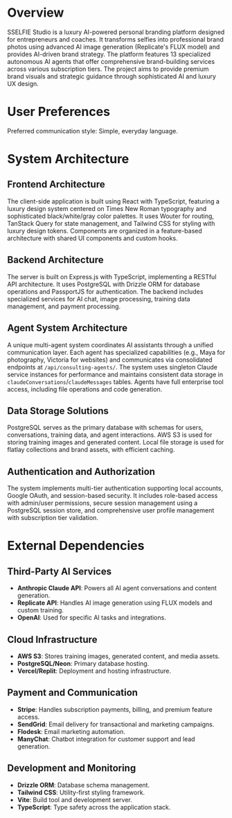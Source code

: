 # Overview
SSELFIE Studio is a luxury AI-powered personal branding platform designed for entrepreneurs and coaches. It transforms selfies into professional brand photos using advanced AI image generation (Replicate's FLUX model) and provides AI-driven brand strategy. The platform features 13 specialized autonomous AI agents that offer comprehensive brand-building services across various subscription tiers. The project aims to provide premium brand visuals and strategic guidance through sophisticated AI and luxury UX design.

# User Preferences
Preferred communication style: Simple, everyday language.

# System Architecture

## Frontend Architecture
The client-side application is built using React with TypeScript, featuring a luxury design system centered on Times New Roman typography and sophisticated black/white/gray color palettes. It uses Wouter for routing, TanStack Query for state management, and Tailwind CSS for styling with luxury design tokens. Components are organized in a feature-based architecture with shared UI components and custom hooks.

## Backend Architecture
The server is built on Express.js with TypeScript, implementing a RESTful API architecture. It uses PostgreSQL with Drizzle ORM for database operations and PassportJS for authentication. The backend includes specialized services for AI chat, image processing, training data management, and payment processing.

## Agent System Architecture
A unique multi-agent system coordinates AI assistants through a unified communication layer. Each agent has specialized capabilities (e.g., Maya for photography, Victoria for websites) and communicates via consolidated endpoints at `/api/consulting-agents/`. The system uses singleton Claude service instances for performance and maintains consistent data storage in `claudeConversations`/`claudeMessages` tables. Agents have full enterprise tool access, including file operations and code generation.

## Data Storage Solutions
PostgreSQL serves as the primary database with schemas for users, conversations, training data, and agent interactions. AWS S3 is used for storing training images and generated content. Local file storage is used for flatlay collections and brand assets, with efficient caching.

## Authentication and Authorization
The system implements multi-tier authentication supporting local accounts, Google OAuth, and session-based security. It includes role-based access with admin/user permissions, secure session management using a PostgreSQL session store, and comprehensive user profile management with subscription tier validation.

# External Dependencies

## Third-Party AI Services
- **Anthropic Claude API**: Powers all AI agent conversations and content generation.
- **Replicate API**: Handles AI image generation using FLUX models and custom training.
- **OpenAI**: Used for specific AI tasks and integrations.

## Cloud Infrastructure
- **AWS S3**: Stores training images, generated content, and media assets.
- **PostgreSQL/Neon**: Primary database hosting.
- **Vercel/Replit**: Deployment and hosting infrastructure.

## Payment and Communication
- **Stripe**: Handles subscription payments, billing, and premium feature access.
- **SendGrid**: Email delivery for transactional and marketing campaigns.
- **Flodesk**: Email marketing automation.
- **ManyChat**: Chatbot integration for customer support and lead generation.

## Development and Monitoring
- **Drizzle ORM**: Database schema management.
- **Tailwind CSS**: Utility-first styling framework.
- **Vite**: Build tool and development server.
- **TypeScript**: Type safety across the application stack.